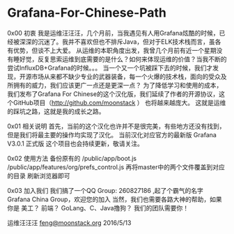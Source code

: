 # Grafana-For-Chinese-Path

0x00  初衷
我是运维汪汪汪，几个月前，当我遇见有人用Grafana炫酷的时候，已经被深深的沉迷了。我并不喜欢但也不排斥Java，但对于ELK技术栈而言，虽各有优势，但谈不上大爱。
从运维的本职角度出发，我曾几个月前有近一个星期没有睡好觉，反复思索运维到底需要的是什么？如何来体现运维的价值？当我不断的尝试InfluxDB+Grafana的时候。。。
当一个又一个坑被踩下去的时候，我们才发现，开源市场从来都不缺少专业的武器装备，每一个火爆的技术栈，面向的受众及所拥有的威力，我们应该更广一点还是更深一点？
为了降低学习和使用的成本，我们发布了Grafana For Chinese的这个汉化版，我们延续了作者的开源协议，这个GitHub项目（http://github.com/moonstack ） 也将越来越庞大。
这就是运维的踩坑之路，这就是我的成长之路。

0x01 相关说明
首先，当前的这个汉化也许并不是很完美，有些地方还没有找到，但是我们将最主要的操作均实现了汉化。
当前汉化对应官方的最新版 Grafana V3.0.1 正式版
这个项目也会持续更新，敬请关注。

0x02 使用方法
备份原有的
/public/app/boot.js
/public/app/features/org/prefs_control.js
再将master中的两个文件覆盖到对应的目录
刷新浏览器即可

0x03 加入我们
我们搞了一个QQ Group: 260827186 ,起了个霸气的名字 Grafana China Group，欢迎您的加入
当然，我们也需要各路大神的帮助，如果你是 美工？ 前端？ GoLang、C、Java撸狗？
我们的团队需要你！ 


运维汪汪汪
feng@moonstack.org
2016/5/13